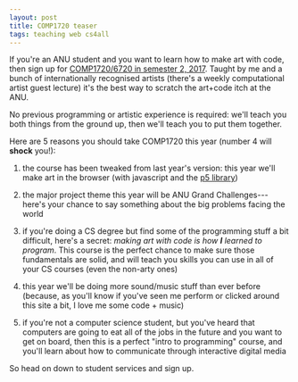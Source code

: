 ```yaml
---
layout: post
title: COMP1720 teaser
tags: teaching web cs4all
---
```


If you're an ANU student and you want to learn how to make art with code, then
sign up for
[COMP1720/6720 in semester 2, 2017](http://programsandcourses.anu.edu.au/course/COMP1720).
Taught by me and a bunch of internationally recognised artists (there's a weekly
computational artist guest lecture) it's the best way to scratch the art+code
itch at the ANU.

No previous programming or artistic experience is required: we'll teach you both
things from the ground up, then we'll teach you to put them together.

Here are 5 reasons you should take COMP1720 this year (number 4 will **shock**
you!):

1. the course has been tweaked from last year's version: this year we'll make
   art in the browser (with javascript and the [p5 library](https://p5js.org/))

2. the major project theme this year will be ANU Grand Challenges---here's your
   chance to say something about the big problems facing the world

3. if you're doing a CS degree but find some of the programming stuff a bit
   difficult, here's a secret: _making art with code is how **I** learned to
   program_. This course is the perfect chance to make sure those fundamentals
   are solid, and will teach you skills you can use in all of your CS courses
   (even the non-arty ones)

4. this year we'll be doing more sound/music stuff than ever before (because, as
   you'll know if you've seen me perform or clicked around this site a bit, I
   love me some code + music)

5. if you're not a computer science student, but you've heard that computers are
   going to eat all of the jobs in the future and you want to get on board, then
   this is a perfect "intro to programming" course, and you'll learn about how
   to communicate through interactive digital media

So head on down to student services and sign up.
